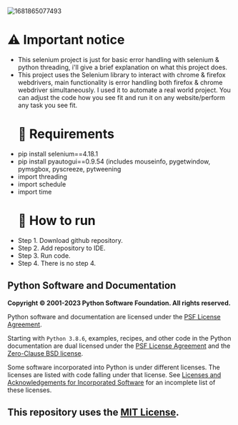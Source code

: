 ![1681865077493](https://github.com/D3ADSHOTI/Selenium-Error-handler/assets/76398764/726092cd-64ce-4d0f-abbd-bae9ca79a8bd)

<h1 tabindex="-1" class="heading-element" dir="auto"><g-emoji class="g-emoji" alias="warning">⚠️</g-emoji> Important notice</h1>
<ul dir="auto">
<li>This selenium project is just for basic error handling with selenium & python threading, i'll give a brief explanation on what this project does.</li>
<li>This project uses the Selenium library to interact with chrome & firefox webdrivers, main functionality is error handling both firefox & chrome webdriver simultaneously. I used it to automate a real world project. You can adjust the code how you see fit and run it on any website/perform any task you see fit.</li>
<h1 tabindex="-1" class="heading-element" dir="auto"><g-emoji class="g-emoji" alias="warning">🌟</g-emoji> Requirements</h1>
<li>pip install selenium==4.18.1</li>
<li>pip install pyautogui==0.9.54 (includes mouseinfo, pygetwindow, pymsgbox, pyscreeze, pytweening</li>
<li>import threading</li>
<li>import schedule</li>
<li>import time</li>
<h1 tabindex="-1" class="heading-element" dir="auto"><g-emoji class="g-emoji" alias="warning">🎉</g-emoji> How to run</h1>
<li>Step 1. Download github repository.</li>
<li>Step 2. Add repository to IDE.</li>
<li>Step 3. Run code.</li>
<li>Step 4. There is no step 4.</li>
</ul>

<h2 tabindex="-1" class="heading-element" dir="auto">Python Software and Documentation</h2>
<p dir="auto"><strong>Copyright © 2001-2023 Python Software Foundation. All rights reserved.</strong></p>
<p dir="auto">Python software and documentation are licensed under the <a href="https://docs.python.org/3/license.html#psf-license" rel="nofollow">PSF License Agreement</a>.</p>
<p dir="auto">Starting with <code>Python 3.8.6</code>, examples, recipes, and other code in the Python documentation are dual licensed under the <a href="https://docs.python.org/3/license.html#psf-license" rel="nofollow">PSF License Agreement</a> and the <a href="https://docs.python.org/3/license.html#zero-clause-bsd-license-for-code-in-the-python-release-documentation" rel="nofollow">Zero-Clause BSD license</a>.</p>
<p dir="auto">Some software incorporated into Python is under different licenses. The licenses are listed with code falling under that license. See <a href="https://docs.python.org/3/license.html#otherlicenses" rel="nofollow">Licenses and Acknowledgements for Incorporated Software</a> for an incomplete list of these licenses.</p>
<h2>
<p dir="auto">This repository uses the <a href="/exercism/python/blob/main/LICENSE">MIT License</a>.</p>
